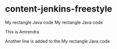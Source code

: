 # content-jenkins-freestyle
My rectangle Java code
My rectangle Java code

This is Amrendra

Another line is added to the 
My rectangle Java code
